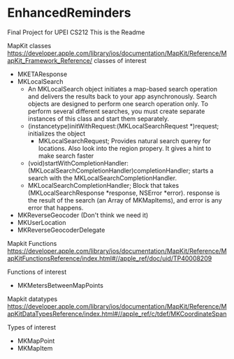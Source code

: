 # EnhancedReminders
Final Project for UPEI CS212
This is the Readme

MapKit classes
https://developer.apple.com/library/ios/documentation/MapKit/Reference/MapKit_Framework_Reference/
classes of interest
- MKETAResponse
- MKLocalSearch
  - An MKLocalSearch object initiates a map-based search operation and delivers the results back to your app asynchronously. Search objects are designed to perform one search operation only. To perform several different searches, you must create separate instances of this class and start them separately.
  - (instancetype)initWithRequest:(MKLocalSearchRequest *)request; initializes the object
    - MKLocalSearchRequest; Provides natural search querey for locations. Also look into the region propery. It gives a hint to make search faster
  -  (void)startWithCompletionHandler:(MKLocalSearchCompletionHandler)completionHandler; starts a search with the MKLocalSearchCompletionHandler.
    - MKLocalSearchCompletionHandler; Block that takes (MKLocalSearchResponse *response, NSError *error). response is the result of the search (an Array of MKMapItems), and error is any error that happens.
- MKReverseGeocoder (Don't think we need it)
- MKUserLocation
- MKReverseGeocoderDelegate


Mapkit Functions
https://developer.apple.com/library/ios/documentation/MapKit/Reference/MapKitFunctionsReference/index.html#//apple_ref/doc/uid/TP40008209

Functions of interest 
- MKMetersBetweenMapPoints


Mapkit datatypes
https://developer.apple.com/library/ios/documentation/MapKit/Reference/MapKitDataTypesReference/index.html#//apple_ref/c/tdef/MKCoordinateSpan

Types of interest 
- MKMapPoint
- MKMapItem


